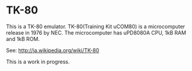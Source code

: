 TK-80
=====

This is a TK-80 emulator. 
TK-80(Training Kit uCOM80) is a microcomputer release in 1976 by NEC.
The microcomputer has uPD8080A CPU, 1kB RAM and 1kB ROM.

See:
http://ja.wikipedia.org/wiki/TK-80

This is a work in progress.
